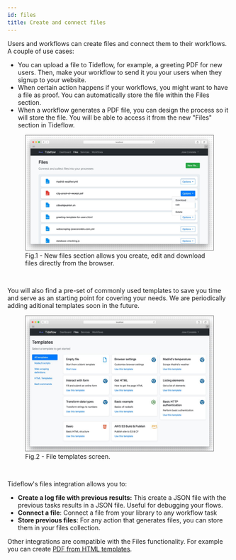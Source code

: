 ```yaml
---
id: files
title: Create and connect files
---
```


Users and workflows can create files and connect them to their workflows.
A couple of use cases:

- You can upload a file to Tideflow, for example, a greeting PDF for new users.
Then, make your workflow to send it you your users when they signup to your
website.
- When certain action happens if your workflows, you might want to have a file
as proof. You can automatically store the file within the Files section.
- When a workflow generates a PDF file, you can design the process so it will
store the file. You will be able to access it from the new "Files" section in
Tideflow.

<figure>
  <img src="/img/files_section.jpg" 
    style="border:1px solid gray;" />
  <figcaption>Fig.1 - New files section allows you create, edit and download files directly from the browser.</figcaption>
</figure>

<br>

You will also find a pre-set of commonly used templates to save you time and
serve as an starting point for covering your needs. We are periodically adding
aditional templates soon in the future.

<figure>
  <img src="/img/files_template_section.jpg"
    style="border:1px solid gray;" />
  <figcaption>Fig.2 - File templates screen.</figcaption>
</figure>

<br>

Tideflow's files integration allows you to:

- **Create a log file with previous results:** This create a JSON file with the
previous tasks results in a JSON file. Useful for debugging your flows.
- **Connect a file**: Connect a file from your library to any workflow task
- **Store previous files**: For any action that generates files, you can store
them in your files collection.

Other integrations are compatible with the Files functionality. For example you
can create [PDF from HTML templates](/docs/services-pdf).
